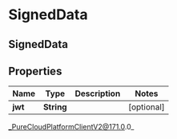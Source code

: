 # SignedData

## SignedData

## Properties

|Name | Type | Description | Notes|
|------------ | ------------- | ------------- | -------------|
| **jwt** | **String** |  | [optional] |



_PureCloudPlatformClientV2@171.0.0_
